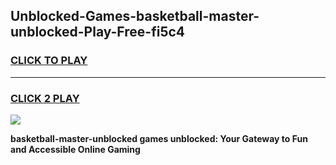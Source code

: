 
## Unblocked-Games-basketball-master-unblocked-Play-Free-fi5c4
<h3>
<a href="https://premium76.site?title=basketball-master-unblocked&ref=18A1">CLICK TO PLAY</a></h3>
<hr>

<h3>
<a href="https://premium76.site?title=basketball-master-unblocked&ref=18A1">CLICK 2 PLAY</a>
  
</h3>

<a href="https://premium76.site?title=basketball-master-unblocked&ref=18A1"><img src="https://clearcache.store/games.png"></a>


**basketball-master-unblocked games unblocked: Your Gateway to Fun and Accessible Online Gaming**
